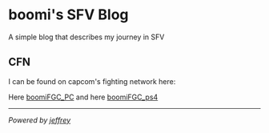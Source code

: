 #  boomi's SFV Blog

A simple blog that describes my journey in SFV

## CFN

I can be found on capcom's fighting network here: 

Here [boomiFGC_PC](https://game.capcom.com/cfn/sfv/profile/boomiFGC_PC?lang=en) and here [boomiFGC_ps4](https://game.capcom.com/cfn/sfv/profile/boomiFGC_ps4?lang=en)

---
_Powered by [jeffrey](http://jeffwayne.io/)_